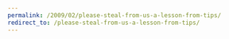 ```yaml
---
permalink: /2009/02/please-steal-from-us-a-lesson-from-tips/
redirect_to: /please-steal-from-us-a-lesson-from-tips/
---
```

